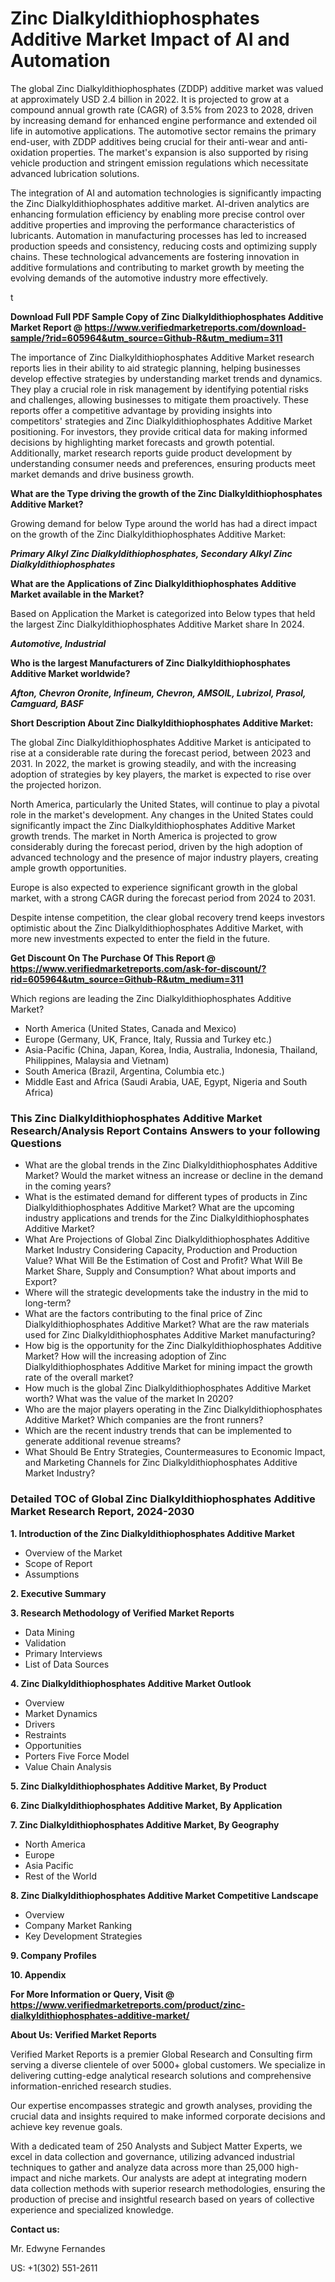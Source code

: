 <meta name="title" content="Global  Zinc Dialkyldithiophosphates Additive Market Impact of AI and Automation"><meta name="description" content="  The global Zinc Dialkyldithiophosphates (ZDDP) additive market was valued at approximately USD 2.4 billion in 2022. It is projected to grow at a compound annual grow"><meta name="title" content=" Zinc Dialkyldithiophosphates Additive Market Size, Share, Scope, Trends, Growth, Opportunities, Analysis, Forecast"> <h1>Zinc Dialkyldithiophosphates Additive Market Impact of AI and Automation</h1> <p>The global Zinc Dialkyldithiophosphates (ZDDP) additive market was valued at approximately USD 2.4 billion in 2022. It is projected to grow at a compound annual growth rate (CAGR) of 3.5% from 2023 to 2028, driven by increasing demand for enhanced engine performance and extended oil life in automotive applications. The automotive sector remains the primary end-user, with ZDDP additives being crucial for their anti-wear and anti-oxidation properties. The market's expansion is also supported by rising vehicle production and stringent emission regulations which necessitate advanced lubrication solutions.</p> <p>The integration of AI and automation technologies is significantly impacting the Zinc Dialkyldithiophosphates additive market. AI-driven analytics are enhancing formulation efficiency by enabling more precise control over additive properties and improving the performance characteristics of lubricants. Automation in manufacturing processes has led to increased production speeds and consistency, reducing costs and optimizing supply chains. These technological advancements are fostering innovation in additive formulations and contributing to market growth by meeting the evolving demands of the automotive industry more effectively.</p> t</p><p id="" class=""><strong>Download Full PDF Sample Copy of Zinc Dialkyldithiophosphates Additive Market Report @ <a href="https://www.verifiedmarketreports.com/download-sample/?rid=605964&utm_source=Github-R&utm_medium=311" target="_blank">https://www.verifiedmarketreports.com/download-sample/?rid=605964&utm_source=Github-R&utm_medium=311</a></strong></p><p>The importance of&nbsp;Zinc Dialkyldithiophosphates Additive Market research reports lies in their ability to aid strategic planning, helping businesses develop effective strategies by understanding market trends and dynamics. They play a crucial role in risk management by identifying potential risks and challenges, allowing businesses to mitigate them proactively. These reports offer a competitive advantage by providing insights into competitors' strategies and Zinc Dialkyldithiophosphates Additive Market positioning. For investors, they provide critical data for making informed decisions by highlighting market forecasts and growth potential. Additionally, market research reports guide product development by understanding consumer needs and preferences, ensuring products meet market demands and drive business growth.</p><p><strong>What are the&nbsp;Type driving the growth of the Zinc Dialkyldithiophosphates Additive Market?</strong></p><p id="" class="">Growing demand for below Type around the world has had a direct impact on the growth of the Zinc Dialkyldithiophosphates Additive Market:</p><em><strong>Primary Alkyl Zinc Dialkyldithiophosphates, Secondary Alkyl Zinc Dialkyldithiophosphates</strong></em></p><strong>What are the&nbsp;Applications&nbsp;of Zinc Dialkyldithiophosphates Additive Market available in the Market?</strong></p><p id="" class="">Based on Application the Market is categorized into Below types that held the largest Zinc Dialkyldithiophosphates Additive Market share In 2024.</p><em><strong>Automotive, Industrial</strong></em></p><strong>Who is the largest Manufacturers of Zinc Dialkyldithiophosphates Additive Market worldwide?</strong></p><p><em><strong>Afton, Chevron Oronite, Infineum, Chevron, AMSOIL, Lubrizol, Prasol, Camguard, BASF</strong></em></p><p id="" class=""><strong>Short Description About Zinc Dialkyldithiophosphates Additive Market:</strong></p><p>The global Zinc Dialkyldithiophosphates Additive Market is anticipated to rise at a considerable rate during the forecast period, between 2023 and 2031. In 2022, the market is growing steadily, and with the increasing adoption of strategies by key players, the market is expected to rise over the projected horizon.</p><p>North America, particularly the United States, will continue to play a pivotal role in the market's development. Any changes in the United States could significantly impact the Zinc Dialkyldithiophosphates Additive Market growth trends. The market in North America is projected to grow considerably during the forecast period, driven by the high adoption of advanced technology and the presence of major industry players, creating ample growth opportunities.</p><p>Europe is also expected to experience significant growth in the global market, with a strong CAGR during the forecast period from 2024 to 2031.</p><p>Despite intense competition, the clear global recovery trend keeps investors optimistic about the Zinc Dialkyldithiophosphates Additive Market, with more new investments expected to enter the field in the future.</p><p id="" class=""><strong>Get Discount On The Purchase Of This Report @ <a href="https://www.verifiedmarketreports.com/ask-for-discount/?rid=605964&utm_source=Github-R&utm_medium=311" target="_blank">https://www.verifiedmarketreports.com/ask-for-discount/?rid=605964&utm_source=Github-R&utm_medium=311</a></strong></p>Which regions are leading the Zinc Dialkyldithiophosphates Additive Market?</p><ul><li>North America (United States, Canada and Mexico)</li><li>Europe (Germany, UK, France, Italy, Russia and Turkey etc.)</li><li>Asia-Pacific (China, Japan, Korea, India, Australia, Indonesia, Thailand, Philippines, Malaysia and Vietnam)</li><li>South America (Brazil, Argentina, Columbia etc.)</li><li>Middle East and Africa (Saudi Arabia, UAE, Egypt, Nigeria and South Africa)</li></ul><h3 id="" class="">This Zinc Dialkyldithiophosphates Additive Market Research/Analysis Report Contains Answers to your following Questions</h3><ul><li>What are the global trends in the Zinc Dialkyldithiophosphates Additive Market? Would the market witness an increase or decline in the demand in the coming years?</li><li>What is the estimated demand for different types of products in Zinc Dialkyldithiophosphates Additive Market? What are the upcoming industry applications and trends for the Zinc Dialkyldithiophosphates Additive Market?</li><li>What Are Projections of Global Zinc Dialkyldithiophosphates Additive Market Industry Considering Capacity, Production and Production Value? What Will Be the Estimation of Cost and Profit? What Will Be Market Share, Supply and Consumption? What about imports and Export?</li><li>Where will the strategic developments take the industry in the mid to long-term?</li><li>What are the factors contributing to the final price of Zinc Dialkyldithiophosphates Additive Market? What are the raw materials used for Zinc Dialkyldithiophosphates Additive Market manufacturing?</li><li>How big is the opportunity for the Zinc Dialkyldithiophosphates Additive Market? How will the increasing adoption of Zinc Dialkyldithiophosphates Additive Market for mining impact the growth rate of the overall market?</li><li>How much is the global Zinc Dialkyldithiophosphates Additive Market worth? What was the value of the market In 2020?</li><li>Who are the major players operating in the Zinc Dialkyldithiophosphates Additive Market? Which companies are the front runners?</li><li>Which are the recent industry trends that can be implemented to generate additional revenue streams?</li><li>What Should Be Entry Strategies, Countermeasures to Economic Impact, and Marketing Channels for Zinc Dialkyldithiophosphates Additive Market Industry?</li></ul><h3 id="" class="">Detailed TOC of Global Zinc Dialkyldithiophosphates Additive Market Research Report, 2024-2030</h3><p id="" class=""><strong>1. Introduction of the Zinc Dialkyldithiophosphates Additive Market</strong></p><ul><li>Overview of the Market</li><li>Scope of Report</li><li>Assumptions</li></ul><p id="" class=""><strong>2. Executive Summary</strong></p><p id="" class=""><strong>3. Research Methodology of Verified Market Reports</strong></p><ul><li>Data Mining</li><li>Validation</li><li>Primary Interviews</li><li>List of Data Sources</li></ul><p id="" class=""><strong>4. Zinc Dialkyldithiophosphates Additive Market Outlook</strong></p><ul><li>Overview</li><li>Market Dynamics</li><li>Drivers</li><li>Restraints</li><li>Opportunities</li><li>Porters Five Force Model</li><li>Value Chain Analysis</li></ul><p id="" class=""><strong>5. Zinc Dialkyldithiophosphates Additive Market, By Product</strong></p><p id="" class=""><strong>6. Zinc Dialkyldithiophosphates Additive Market, By Application</strong></p><p id="" class=""><strong>7. Zinc Dialkyldithiophosphates Additive Market, By Geography</strong></p><ul><li>North America</li><li>Europe</li><li>Asia Pacific</li><li>Rest of the World</li></ul><p id="" class=""><strong>8. Zinc Dialkyldithiophosphates Additive Market Competitive Landscape</strong></p><ul><li>Overview</li><li>Company Market Ranking</li><li>Key Development Strategies</li></ul><p id="" class=""><strong>9. Company Profiles</strong></p><p id="" class=""><strong>10. Appendix</strong></p><p id="" class=""><strong>For More Information or Query, Visit @ <a href="https://www.verifiedmarketreports.com/product/zinc-dialkyldithiophosphates-additive-market/" target="_blank">https://www.verifiedmarketreports.com/product/zinc-dialkyldithiophosphates-additive-market/</a></strong></p><p id="" class=""><strong>About Us: Verified Market Reports</strong></p><p id="" class="">Verified Market Reports is a premier Global Research and Consulting firm serving a diverse clientele of over 5000+ global customers. We specialize in delivering cutting-edge analytical research solutions and comprehensive information-enriched research studies.</p><p id="" class="">Our expertise encompasses strategic and growth analyses, providing the crucial data and insights required to make informed corporate decisions and achieve key revenue goals.</p><p id="" class="">With a dedicated team of 250 Analysts and Subject Matter Experts, we excel in data collection and governance, utilizing advanced industrial techniques to gather and analyze data across more than 25,000 high-impact and niche markets. Our analysts are adept at integrating modern data collection methods with superior research methodologies, ensuring the production of precise and insightful research based on years of collective experience and specialized knowledge.</p><p id="" class=""><strong>Contact us:</strong></p><p id="" class="">Mr. Edwyne Fernandes</p><p id="" class="">US: +1(302) 551-2611</p>